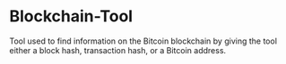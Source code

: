 # Blockchain-Tool
Tool used to find information on the Bitcoin blockchain by giving the tool either a block hash, transaction hash, or a Bitcoin address.
